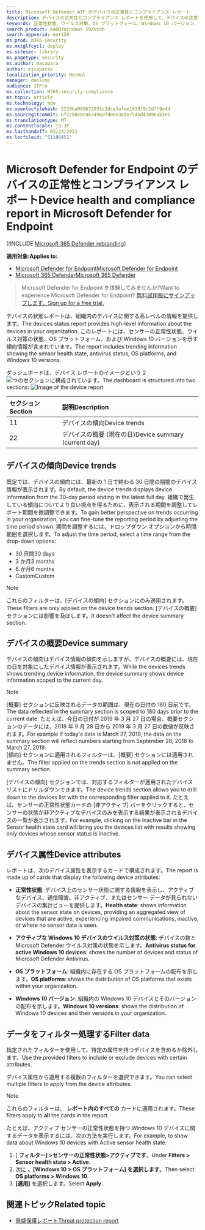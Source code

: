```yaml
---
title: Microsoft Defender ATP のデバイスの正常性とコンプライアンス レポート
description: デバイスの正常性とコンプライアンス レポートを使用して、デバイスの正常性状態の検出、ウイルス対策の状態、OS プラットフォーム、および Windows 10 バージョンを追跡する
keywords: 正常性状態、ウイルス対策、OS プラットフォーム、Windows 10 バージョン、バージョン、正常性、コンプライアンス、状態
search.product: eADQiWindows 10XVcnh
search.appverid: met150
ms.prod: m365-security
ms.mktglfcycl: deploy
ms.sitesec: library
ms.pagetype: security
ms.author: macapara
author: mjcaparas
localization_priority: Normal
manager: dansimp
audience: ITPro
ms.collection: M365-security-compliance
ms.topic: article
ms.technology: mde
ms.openlocfilehash: 5229ba068672035c2dce3afee1919f9c2d7f9e44
ms.sourcegitcommit: 6f2288e0c863496dfd0ee38de754bd43096ab3e1
ms.translationtype: MT
ms.contentlocale: ja-JP
ms.lasthandoff: 03/24/2021
ms.locfileid: "51186451"
---
```

# <a name="device-health-and-compliance-report-in-microsoft-defender-for-endpoint"></a><span data-ttu-id="d7ce3-104">Microsoft Defender for Endpoint のデバイスの正常性とコンプライアンス レポート</span><span class="sxs-lookup"><span data-stu-id="d7ce3-104">Device health and compliance report in Microsoft Defender for Endpoint</span></span>

[!INCLUDE [Microsoft 365 Defender rebranding](../../includes/microsoft-defender.md)]


<span data-ttu-id="d7ce3-105">**適用対象:**</span><span class="sxs-lookup"><span data-stu-id="d7ce3-105">**Applies to:**</span></span>
- [<span data-ttu-id="d7ce3-106">Microsoft Defender for Endpoint</span><span class="sxs-lookup"><span data-stu-id="d7ce3-106">Microsoft Defender for Endpoint</span></span>](https://go.microsoft.com/fwlink/p/?linkid=2154037)
- [<span data-ttu-id="d7ce3-107">Microsoft 365 Defender</span><span class="sxs-lookup"><span data-stu-id="d7ce3-107">Microsoft 365 Defender</span></span>](https://go.microsoft.com/fwlink/?linkid=2118804)


> <span data-ttu-id="d7ce3-108">Microsoft Defender for Endpoint を体験してみませんか?</span><span class="sxs-lookup"><span data-stu-id="d7ce3-108">Want to experience Microsoft Defender for Endpoint?</span></span> [<span data-ttu-id="d7ce3-109">無料試用版にサインアップします。</span><span class="sxs-lookup"><span data-stu-id="d7ce3-109">Sign up for a free trial.</span></span>](https://www.microsoft.com/microsoft-365/windows/microsoft-defender-atp?ocid=docs-wdatp-exposedapis-abovefoldlink)

<span data-ttu-id="d7ce3-110">デバイスの状態レポートは、組織内のデバイスに関する高レベルの情報を提供します。</span><span class="sxs-lookup"><span data-stu-id="d7ce3-110">The devices status report provides high-level information about the devices in your organization.</span></span> <span data-ttu-id="d7ce3-111">このレポートには、センサーの正常性状態、ウイルス対策の状態、OS プラットフォーム、および Windows 10 バージョンを示す傾向情報が含まれています。</span><span class="sxs-lookup"><span data-stu-id="d7ce3-111">The report includes trending information showing the sensor health state, antivirus status, OS platforms, and Windows 10 versions.</span></span>

<span data-ttu-id="d7ce3-112">ダッシュボードは、デバイス レポートのイメージという 2 ![ つのセクションに構成されています。](images/device-reports.png)</span><span class="sxs-lookup"><span data-stu-id="d7ce3-112">The dashboard is structured into two sections: ![Image of the device report](images/device-reports.png)</span></span>
 
<span data-ttu-id="d7ce3-113">セクション</span><span class="sxs-lookup"><span data-stu-id="d7ce3-113">Section</span></span> | <span data-ttu-id="d7ce3-114">説明</span><span class="sxs-lookup"><span data-stu-id="d7ce3-114">Description</span></span>
:---|:---
<span data-ttu-id="d7ce3-115">1</span><span class="sxs-lookup"><span data-stu-id="d7ce3-115">1</span></span> | <span data-ttu-id="d7ce3-116">デバイスの傾向</span><span class="sxs-lookup"><span data-stu-id="d7ce3-116">Device trends</span></span>
<span data-ttu-id="d7ce3-117">2</span><span class="sxs-lookup"><span data-stu-id="d7ce3-117">2</span></span> | <span data-ttu-id="d7ce3-118">デバイスの概要 (現在の日)</span><span class="sxs-lookup"><span data-stu-id="d7ce3-118">Device summary (current day)</span></span>
 
 
## <a name="device-trends"></a><span data-ttu-id="d7ce3-119">デバイスの傾向</span><span class="sxs-lookup"><span data-stu-id="d7ce3-119">Device trends</span></span> 
<span data-ttu-id="d7ce3-120">既定では、デバイスの傾向には、最新の 1 日で終わる 30 日間の期間のデバイス情報が表示されます。</span><span class="sxs-lookup"><span data-stu-id="d7ce3-120">By default, the device trends displays device information from the 30-day period ending in the latest full day.</span></span> <span data-ttu-id="d7ce3-121">組織で発生している傾向についてより良い視点を得るために、表示される期間を調整してレポート期間を微調整できます。</span><span class="sxs-lookup"><span data-stu-id="d7ce3-121">To gain better perspective on trends occurring in your organization, you can fine-tune the reporting period by adjusting the time period shown.</span></span> <span data-ttu-id="d7ce3-122">期間を調整するには、ドロップダウン オプションから時間範囲を選択します。</span><span class="sxs-lookup"><span data-stu-id="d7ce3-122">To adjust the time period, select a time range from the drop-down options:</span></span>
 
- <span data-ttu-id="d7ce3-123">30 日間</span><span class="sxs-lookup"><span data-stu-id="d7ce3-123">30 days</span></span>
- <span data-ttu-id="d7ce3-124">3 か月</span><span class="sxs-lookup"><span data-stu-id="d7ce3-124">3 months</span></span>
- <span data-ttu-id="d7ce3-125">6 か月</span><span class="sxs-lookup"><span data-stu-id="d7ce3-125">6 months</span></span>
- <span data-ttu-id="d7ce3-126">Custom</span><span class="sxs-lookup"><span data-stu-id="d7ce3-126">Custom</span></span>

>[!NOTE]
><span data-ttu-id="d7ce3-127">これらのフィルターは、[デバイスの傾向] セクションにのみ適用されます。</span><span class="sxs-lookup"><span data-stu-id="d7ce3-127">These filters are only applied on the device trends section.</span></span> <span data-ttu-id="d7ce3-128">[デバイスの概要] セクションには影響を及ぼします。</span><span class="sxs-lookup"><span data-stu-id="d7ce3-128">It doesn't affect the device summary section.</span></span>

## <a name="device-summary"></a><span data-ttu-id="d7ce3-129">デバイスの概要</span><span class="sxs-lookup"><span data-stu-id="d7ce3-129">Device summary</span></span> 
<span data-ttu-id="d7ce3-130">デバイスの傾向はデバイス情報の傾向を示しますが、デバイスの概要には、現在の日を対象にしたデバイス情報が表示されます。</span><span class="sxs-lookup"><span data-stu-id="d7ce3-130">While the devices trends shows trending device information, the device summary shows device information scoped to the current day.</span></span> 

>[!NOTE]
><span data-ttu-id="d7ce3-131">[概要] セクションに反映されるデータの範囲は、現在の日付の 180 日前です。</span><span class="sxs-lookup"><span data-stu-id="d7ce3-131">The data reflected in the summary section is scoped to 180 days prior to the current date.</span></span> <span data-ttu-id="d7ce3-132">たとえば、今日の日付が 2019 年 3 月 27 日の場合、概要セクションのデータには、2018 年 9 月 28 日から 2019 年 3 月 27 日の数値が反映されます。</span><span class="sxs-lookup"><span data-stu-id="d7ce3-132">For example if today's date is March 27, 2019, the data on the summary section will reflect numbers starting from September 28, 2018 to March 27, 2019.</span></span><br>
> <span data-ttu-id="d7ce3-133">[傾向] セクションに適用されるフィルターは、[概要] セクションには適用されません。</span><span class="sxs-lookup"><span data-stu-id="d7ce3-133">The filter applied on the trends section is not applied on the summary section.</span></span> 
 
<span data-ttu-id="d7ce3-134">[デバイスの傾向] セクションでは、対応するフィルターが適用されたデバイス リストにドリルダウンできます。</span><span class="sxs-lookup"><span data-stu-id="d7ce3-134">The device trends section allows you to drill down to the devices list with the corresponding filter applied to it.</span></span> <span data-ttu-id="d7ce3-135">たとえば、センサーの正常性状態カードの [非アクティブ] バーをクリックすると、センサーの状態が非アクティブなデバイスのみを表示する結果が表示されるデバイスの一覧が表示されます。</span><span class="sxs-lookup"><span data-stu-id="d7ce3-135">For example, clicking on the Inactive bar in the Sensor health state card will bring you the devices list with results showing only devices whose sensor status is inactive.</span></span> 
 
 
 
## <a name="device-attributes"></a><span data-ttu-id="d7ce3-136">デバイス属性</span><span class="sxs-lookup"><span data-stu-id="d7ce3-136">Device attributes</span></span>
<span data-ttu-id="d7ce3-137">レポートは、次のデバイス属性を表示するカードで構成されます。</span><span class="sxs-lookup"><span data-stu-id="d7ce3-137">The report is made up of cards that display the following device attributes:</span></span>
 
- <span data-ttu-id="d7ce3-138">**正常性状態**: デバイス上のセンサー状態に関する情報を表示し、アクティブなデバイス、通信障害、非アクティブ、またはセンサー データが見られないデバイスの集計ビューを提供します。</span><span class="sxs-lookup"><span data-stu-id="d7ce3-138">**Health state**: shows information about the sensor state on devices, providing an aggregated view of devices that are active, experiencing impaired communications, inactive, or where no sensor data is seen.</span></span>
  
- <span data-ttu-id="d7ce3-139">**アクティブな Windows 10 デバイスのウイルス対策の状態**: デバイスの数と Microsoft Defender ウイルス対策の状態を示します。</span><span class="sxs-lookup"><span data-stu-id="d7ce3-139">**Antivirus status for active Windows 10 devices**: shows the number of devices and status of Microsoft Defender Antivirus.</span></span>
    
- <span data-ttu-id="d7ce3-140">**OS プラットフォーム**: 組織内に存在する OS プラットフォームの配布を示します。</span><span class="sxs-lookup"><span data-stu-id="d7ce3-140">**OS platforms**: shows the distribution of OS platforms that exists within your organization.</span></span> 
 
- <span data-ttu-id="d7ce3-141">**Windows 10 バージョン**: 組織内の Windows 10 デバイスとそのバージョンの配布を示します。</span><span class="sxs-lookup"><span data-stu-id="d7ce3-141">**Windows 10 versions**: shows the distribution of Windows 10 devices and their versions in your organization.</span></span>
 
 
 
## <a name="filter-data"></a><span data-ttu-id="d7ce3-142">データをフィルター処理する</span><span class="sxs-lookup"><span data-stu-id="d7ce3-142">Filter data</span></span>
 
<span data-ttu-id="d7ce3-143">指定されたフィルターを使用して、特定の属性を持つデバイスを含めるか除外します。</span><span class="sxs-lookup"><span data-stu-id="d7ce3-143">Use the provided filters to include or exclude devices with certain attributes.</span></span>

<span data-ttu-id="d7ce3-144">デバイス属性から適用する複数のフィルターを選択できます。</span><span class="sxs-lookup"><span data-stu-id="d7ce3-144">You can select multiple filters to apply from the device attributes.</span></span> 
 
>[!NOTE]
><span data-ttu-id="d7ce3-145">これらのフィルターは、 **レポート内のすべての** カードに適用されます。</span><span class="sxs-lookup"><span data-stu-id="d7ce3-145">These filters apply to **all** the cards in the report.</span></span>
 
<span data-ttu-id="d7ce3-146">たとえば、アクティブ センサーの正常性状態を持つ Windows 10 デバイスに関するデータを表示するには、次の方法を実行します。</span><span class="sxs-lookup"><span data-stu-id="d7ce3-146">For example, to show data about Windows 10 devices with Active sensor health state:</span></span>
 
1. <span data-ttu-id="d7ce3-147">[ **フィルター] >センサーの正常性状態>アクティブです**。</span><span class="sxs-lookup"><span data-stu-id="d7ce3-147">Under **Filters > Sensor health state > Active**.</span></span>
2. <span data-ttu-id="d7ce3-148">次に **、[Windows 10 > OS プラットフォーム] を選択します**。</span><span class="sxs-lookup"><span data-stu-id="d7ce3-148">Then select **OS platforms > Windows 10**.</span></span>
3. <span data-ttu-id="d7ce3-149">**[適用]** を選択します。</span><span class="sxs-lookup"><span data-stu-id="d7ce3-149">Select **Apply**.</span></span>


## <a name="related-topic"></a><span data-ttu-id="d7ce3-150">関連トピック</span><span class="sxs-lookup"><span data-stu-id="d7ce3-150">Related topic</span></span>
- [<span data-ttu-id="d7ce3-151">脅威保護レポート</span><span class="sxs-lookup"><span data-stu-id="d7ce3-151">Threat protection report</span></span>](threat-protection-reports.md)

